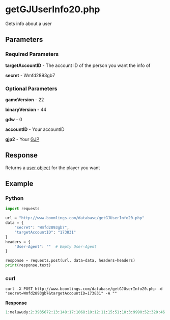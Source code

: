 # getGJUserInfo20.php

Gets info about a user

## Parameters

### Required Parameters

**targetAccountID** - The account ID of the person you want the info of

**secret** - Wmfd2893gb7

### Optional Parameters

**gameVersion** - 22

**binaryVersion** - 44

**gdw** - 0

**accountID** - Your accountID

**gjp2** - Your [GJP](/topics/encryption/gjp.md)

## Response

Returns a [user object](/resources/server/user.md) for the player you want

## Example

<!-- tabs:start -->

### **Python**

```py
import requests

url = "http://www.boomlings.com/database/getGJUserInfo20.php"
data = {
    "secret": "Wmfd2893gb7",
    "targetAccountID": "173831"
}
headers = {
    "User-Agent": ""  # Empty User-Agent
}

response = requests.post(url, data=data, headers=headers)
print(response.text)

```

### **curl**
```plain
curl -X POST http://www.boomlings.com/database/getGJUserInfo20.php -d "secret=Wmfd2893gb7&targetAccountID=173831" -A ""
```

<!-- tabs:end -->



**Response**
```py
1:meluwudy:2:3935672:13:148:17:1068:10:12:11:15:51:10:3:9990:52:320:46:21504:4:476:8:1:18:0:19:0:50:0:20:UCZoN2WLAooS6uhREa9Cgpwg:21:82:22:17:23:113:24:83:25:85:26:24:28:1:43:2:48:2:53:26:54:3:30:29855:16:173831:31:0:44:logout:45:devexit:49:0:55:143,67,56,112,56,1,1,2,1,0,21,14:56:144,157,134,300,190,88,59,67:57:4,7,7,18,16,5,0:29:1
```

<!-- tabs:end -->